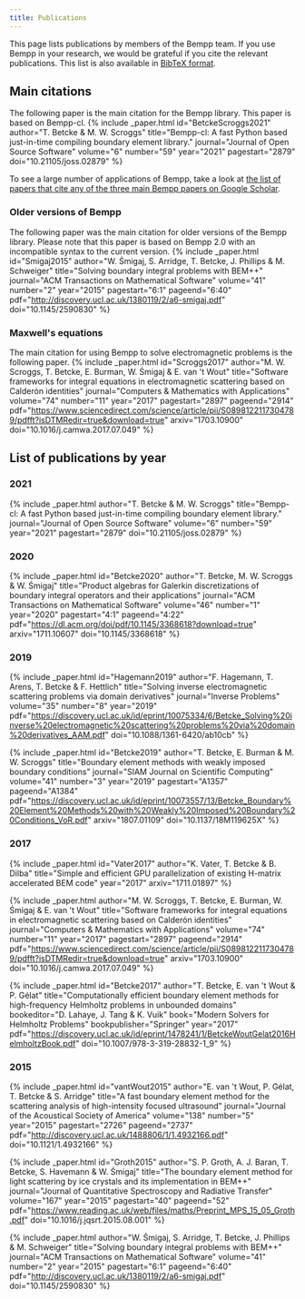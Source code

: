 ```yaml
---
title: Publications
---
```


This page lists publications by members of the Bempp team.
If you use Bempp in your research, we would be grateful if you cite the relevant publications.
This list is also available in [BibTeΧ format](assets/bempp.bib).

## Main citations

The following paper is the main citation for the Bempp library. This paper is based on Bempp-cl.
{% include _paper.html
    id="BetckeScroggs2021"
    author="T. Betcke & M. W. Scroggs"
    title="Bempp-cl: A fast Python based just-in-time compiling boundary element library."
    journal="Journal of Open Source Software"
    volume="6"
    number="59"
    year="2021"
    pagestart="2879"
    doi="10.21105/joss.02879"
%}

To see a large number of applications of Bempp, take a look at [the list of papers that cite any of the three main Bempp papers on Google Scholar](https://scholar.google.co.uk/scholar?cites=17530791602214284423,11433496395088984366,149600224103853667,3529577898501410539).

### Older versions of Bempp
The following paper was the main citation for older versions of the Bempp library.
Please note that this paper is based on Bempp 2.0 with an incompatible syntax to the current version.
{% include _paper.html
    id="Smigaj2015"
    author="W. Śmigaj, S. Arridge, T. Betcke, J. Phillips & M. Schweiger"
    title="Solving boundary integral problems with BEM++"
    journal="ACM Transactions on Mathematical Software"
    volume="41"
    number="2"
    year="2015"
    pagestart="6:1"
    pageend="6:40"
    pdf="http://discovery.ucl.ac.uk/1380119/2/a6-smigaj.pdf"
    doi="10.1145/2590830"
%}

### Maxwell's equations
The main citation for using Bempp to solve electromagnetic problems is the following paper.
{% include _paper.html
    id="Scroggs2017"
    author="M. W. Scroggs, T. Betcke, E. Burman, W. Śmigaj & E. van 't Wout"
    title="Software frameworks for integral equations in electromagnetic scattering based on Calderón identities"
    journal="Computers & Mathematics with Applications"
    volume="74"
    number="11"
    year="2017"
    pagestart="2897"
    pageend="2914"
    pdf="https://www.sciencedirect.com/science/article/pii/S0898122117304789/pdfft?isDTMRedir=true&download=true"
    arxiv="1703.10900"
    doi="10.1016/j.camwa.2017.07.049"
%}

## List of publications by year
### 2021
{% include _paper.html
    author="T. Betcke & M. W. Scroggs"
    title="Bempp-cl: A fast Python based just-in-time compiling boundary element library."
    journal="Journal of Open Source Software"
    volume="6"
    number="59"
    year="2021"
    pagestart="2879"
    doi="10.21105/joss.02879"
%}

### 2020
{% include _paper.html
    id="Betcke2020"
    author="T. Betcke, M. W. Scroggs & W. Śmigaj"
    title="Product algebras for Galerkin discretizations of boundary integral operators and their applications"
    journal="ACM Transactions on Mathematical Software"
    volume="46"
    number="1"
    year="2020"
    pagestart="4:1"
    pageend="4:22"
    pdf="https://dl.acm.org/doi/pdf/10.1145/3368618?download=true"
    arxiv="1711.10607"
    doi="10.1145/3368618"
%}

### 2019
{% include _paper.html
    id="Hagemann2019"
    author="F. Hagemann, T. Arens, T. Betcke & F. Hettlich"
    title="Solving inverse electromagnetic scattering problems via domain derivatives"
    journal="Inverse Problems"
    volume="35"
    number="8"
    year="2019"
    pdf="https://discovery.ucl.ac.uk/id/eprint/10075334/6/Betcke_Solving%20inverse%20electromagnetic%20scattering%20problems%20via%20domain%20derivatives_AAM.pdf"
    doi="10.1088/1361-6420/ab10cb"
%}

{% include _paper.html
    id="Betcke2019"
    author="T. Betcke, E. Burman & M. W. Scroggs"
    title="Boundary element methods with weakly imposed boundary conditions"
    journal="SIAM Journal on Scientific Computing"
    volume="41"
    number="3"
    year="2019"
    pagestart="A1357"
    pageend="A1384"
    pdf="https://discovery.ucl.ac.uk/id/eprint/10073557/13/Betcke_Boundary%20Element%20Methods%20with%20Weakly%20Imposed%20Boundary%20Conditions_VoR.pdf"
    arxiv="1807.01109"
    doi="10.1137/18M119625X"
%}

### 2017
{% include _paper.html
    id="Vater2017"
    author="K. Vater, T. Betcke & B. Dilba"
    title="Simple and efficient GPU parallelization of existing H-matrix accelerated BEM code"
    year="2017"
    arxiv="1711.01897"
%}

{% include _paper.html
    author="M. W. Scroggs, T. Betcke, E. Burman, W. Śmigaj & E. van 't Wout"
    title="Software frameworks for integral equations in electromagnetic scattering based on Calderón identities"
    journal="Computers & Mathematics with Applications"
    volume="74"
    number="11"
    year="2017"
    pagestart="2897"
    pageend="2914"
    pdf="https://www.sciencedirect.com/science/article/pii/S0898122117304789/pdfft?isDTMRedir=true&download=true"
    arxiv="1703.10900"
    doi="10.1016/j.camwa.2017.07.049"
%}

{% include _paper.html
    id="Betcke2017"
    author="T. Betcke, E. van 't Wout & P. Gélat"
    title="Computationally efficient boundary element methods for high-frequency Helmholtz problems in unbounded domains"
    bookeditor="D. Lahaye, J. Tang & K. Vuik"
    book="Modern Solvers for Helmholtz Problems"
    bookpublisher="Springer"
    year="2017"
    pdf="https://discovery.ucl.ac.uk/id/eprint/1478241/1/BetckeWoutGelat2016HelmholtzBook.pdf"
    doi="10.1007/978-3-319-28832-1_9"
%}
### 2015
{% include _paper.html
    id="vantWout2015"
    author="E. van 't Wout, P. Gélat, T. Betcke & S. Arridge"
    title="A fast boundary element method for the scattering analysis of high-intensity focused ultrasound"
    journal="Journal of the Acoustical Society of America"
    volume="138"
    number="5"
    year="2015"
    pagestart="2726"
    pageend="2737"
    pdf="http://discovery.ucl.ac.uk/1488806/1/1.4932166.pdf"
    doi="10.1121/1.4932166"
%}

{% include _paper.html
    id="Groth2015"
    author="S. P. Groth, A. J. Baran, T. Betcke, S. Havemann & W. Śmigaj"
    title="The boundary element method for light scattering by ice crystals and its implementation in BEM++"
    journal="Journal of Quantitative Spectroscopy and Radiative Transfer"
    volume="167"
    year="2015"
    pagestart="40"
    pageend="52"
    pdf="https://www.reading.ac.uk/web/files/maths/Preprint_MPS_15_05_Groth.pdf"
    doi="10.1016/j.jqsrt.2015.08.001"
%}

{% include _paper.html
    author="W. Śmigaj, S. Arridge, T. Betcke, J. Phillips & M. Schweiger"
    title="Solving boundary integral problems with BEM++"
    journal="ACM Transactions on Mathematical Software"
    volume="41"
    number="2"
    year="2015"
    pagestart="6:1"
    pageend="6:40"
    pdf="http://discovery.ucl.ac.uk/1380119/2/a6-smigaj.pdf"
    doi="10.1145/2590830"
%}
